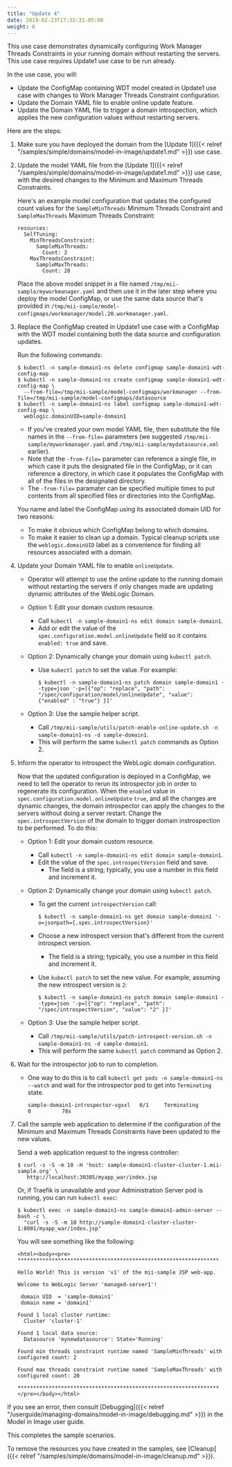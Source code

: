 ```yaml
---
title: "Update 4"
date: 2019-02-23T17:32:31-05:00
weight: 6
---
```


This use case demonstrates dynamically configuring Work Manager Threads Constraints in your running domain without restarting the servers. This use case requires Update1 use case to be run already. 

In the use case, you will:

 - Update the ConfigMap containing WDT model created in Update1 use case with changes to Work Manager Threads Constraint configuration.
 - Update the Domain YAML file to enable online update feature.
 - Update the Domain YAML file to trigger a domain introspection, which applies the new configuration values without restarting servers.

Here are the steps:

1. Make sure you have deployed the domain from the [Update 1]({{< relref "/samples/simple/domains/model-in-image/update1.md" >}}) use case.

1. Update the model YAML file from the [Update 1]({{< relref "/samples/simple/domains/model-in-image/update1.md" >}}) use case, with the desired changes to the Minimum and Maximum Threads Constraints.

   Here's an example model configuration that updates the configured count values for the `SampleMinThreads` Minimum Threads Constraint and `SampleMaxThreads` Maximum Threads Constraint:


   ```
   resources:
     SelfTuning:
       MinThreadsConstraint:
         SampleMinThreads:
           Count: 2
       MaxThreadsConstraint:
         SampleMaxThreads:
           Count: 20
   ```
   Place the above model snippet in a file named `/tmp/mii-sample/myworkmanager.yaml` and then use it in the later step where you deploy the model ConfigMap, or use the same data source that's provided in `/tmp/mii-sample/model-configmaps/workmanager/model.20.workmanager.yaml`.

1. Replace the ConfigMap created in Update1 use case with a ConfigMap with the WDT model containing both the data source and configuration updates.

   Run the following commands:


   ```
   $ kubectl -n sample-domain1-ns delete configmap sample-domain1-wdt-config-map
   $ kubectl -n sample-domain1-ns create configmap sample-domain1-wdt-config-map \
     --from-file=/tmp/mii-sample/model-configmaps/workmanager --from-file=/tmp/mii-sample/model-configmaps/datasource
   $ kubectl -n sample-domain1-ns label configmap sample-domain1-wdt-config-map \
     weblogic.domainUID=sample-domain1
   ```

     - If you've created your own model YAML file, then substitute the file names in the `--from-file=` parameters (we suggested `/tmp/mii-sample/myworkmanager.yaml` and `/tmp/mii-sample/mydatasource.xml` earlier).
     - Note that the `-from-file=` parameter can reference a single file, in which case it puts the designated file in the ConfigMap, or it can reference a directory, in which case it populates the ConfigMap with all of the files in the designated directory.
     - The `-from-file=` paramater can be specified multiple times to put contents from all specified files or directories into the ConfigMap.

   You name and label the ConfigMap using its associated domain UID for two reasons:
     - To make it obvious which ConfigMap belong to which domains.
     - To make it easier to clean up a domain. Typical cleanup scripts use the `weblogic.domainUID` label as a convenience for finding all resources associated with a domain.

1. Update your Domain YAML file to enable `onlineUpdate`.

    - Operator will attempt to use the online update to the running domain without 
      restarting the servers if only changes made are updating dynamic attributes of the WebLogic Domain.

    - Option 1: Edit your domain custom resource.
      - Call `kubectl -n sample-domain1-ns edit domain sample-domain1`.
      - Add or edit the value of the `spec.configuration.model.onlineUpdate` field so it contains  `enabled: true` and save.

   - Option 2: Dynamically change your domain using `kubectl patch`.
     - Use `kubectl patch` to set the value. For example:
       ```
       $ kubectl -n sample-domain1-ns patch domain sample-domain1 --type=json '-p=[{"op": "replace", "path": "/spec/configuration/model/onlineUpdate", "value": {"enabled" : "true"} }]' 
       ```
   - Option 3: Use the sample helper script.
     - Call `/tmp/mii-sample/utils/patch-enable-online-update.sh -n sample-domain1-ns -d sample-domain1`.
     - This will perform the same `kubectl patch` commands as Option 2.

1. Inform the operator to introspect the WebLogic domain configuration.

   Now that the updated configuration is deployed in a ConfigMap, we need to tell the operator to 
   rerun its introspector job in order to regenerate its configuration. 
   When the `enabled` value in `spec.configuration.model.onlineUpdate` `true`, and all the changes are 
   dynamic changes, the domain introspector can apply the changes to the servers without doing a server restart.
   Change the `spec.introspectVersion` of the domain to trigger domain instrospection to be performed. 
   To do this:

   - Option 1: Edit your domain custom resource.
     - Call `kubectl -n sample-domain1-ns edit domain sample-domain1`.
     - Edit the value of the `spec.introspectVersion` field and save.
       - The field is a string; typically, you use a number in this field and increment it.

   - Option 2: Dynamically change your domain using `kubectl patch`.
     - To get the current `introspectVersion` call:
       ```
       $ kubectl -n sample-domain1-ns get domain sample-domain1 '-o=jsonpath={.spec.introspectVersion}'
       ```
     - Choose a new introspect version that's different from the current introspect version.
       - The field is a string; typically, you use a number in this field and increment it.

     - Use `kubectl patch` to set the new value. For example, assuming the new introspect version is `2`:
       ```
       $ kubectl -n sample-domain1-ns patch domain sample-domain1 --type=json '-p=[{"op": "replace", "path": "/spec/introspectVersion", "value": "2" }]'
       ```
   - Option 3: Use the sample helper script.
     - Call `/tmp/mii-sample/utils/patch-introspect-version.sh -n sample-domain1-ns -d sample-domain1`.
     - This will perform the same `kubectl patch` command as Option 2.


1. Wait for the introspector job to run to completion.

   - One way to do this is to call `kubectl get pods -n sample-domain1-ns --watch` and wait for the introspector pod to get into `Terminating` state.
       ```
       sample-domain1-introspector-vgxxl   0/1     Terminating         0          78s
       ```

1. Call the sample web application to determine if the configuration of the Minimum and Maximum Threads Constraints have been updated to the new values.

   Send a web application request to the ingress controller:

   ```
   $ curl -s -S -m 10 -H 'host: sample-domain1-cluster-cluster-1.mii-sample.org' \
      http://localhost:30305/myapp_war/index.jsp
   ```

   Or, if Traefik is unavailable and your Administration Server pod is running, you can run `kubectl exec`:

   ```
   $ kubectl exec -n sample-domain1-ns sample-domain1-admin-server -- bash -c \
     "curl -s -S -m 10 http://sample-domain1-cluster-cluster-1:8001/myapp_war/index.jsp"
   ```

   You will see something like the following:

    ```
    <html><body><pre>
    *****************************************************************

    Hello World! This is version 'v1' of the mii-sample JSP web-app.

    Welcome to WebLogic Server 'managed-server1'!

     domain UID  = 'sample-domain1'
     domain name = 'domain1'

    Found 1 local cluster runtime:
      Cluster 'cluster-1'

    Found 1 local data source:
      Datasource 'mynewdatasource': State='Running'

    Found min threads constraint runtime named 'SampleMinThreads' with configured count: 2
   
    Found max threads constraint runtime named 'SampleMaxThreads' with configured count: 20

    *****************************************************************
    </pre></body></html>

    ```

If you see an error, then consult [Debugging]({{< relref "/userguide/managing-domains/model-in-image/debugging.md" >}}) in the Model in Image user guide.

This completes the sample scenarios.

To remove the resources you have created in the samples, see [Cleanup]({{< relref "/samples/simple/domains/model-in-image/cleanup.md" >}}).
